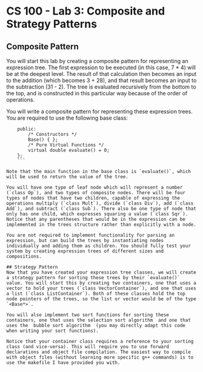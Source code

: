 # CS 100 - Lab 3: Composite and Strategy Patterns

## Composite Pattern
You will start this lab by creating a composite pattern for representing an expression tree. The first expression to be executed (in this case, 7 * 4) will be at the deepest level. The result of that calculation then becomes an input to the addition (which becomes 3 + 28), and that result becomes an input to the subtraction (31 - 2). The tree is evaluated recursively from the bottom to the top, and is constructed in this particular way because of the order of operations.

You will write a composite pattern for representing these expression trees. You are required to use the following base class:

```class Base {  
    public:  
        /* Constructors */  
        Base() { };  
        /* Pure Virtual Functions */  
        virtual double evaluate() = 0;  
    };
    ```

Note that the main function in the base class is `evaluate()`, which will be used to return the value of the tree.

You will have one type of leaf node which will represent a number (`class Op`), and two types of composite nodes. There will be four types of nodes that have two children, capable of expressing the operations multiply (`class Mult`), divide (`class Div`), add (`class Add`), and subtract (`class Sub`). There also be one type of node that only has one child, which expresses squaring a value (`class Sqr`). Notice that any parentheses that would be in the expression can be implemented in the trees structure rather than explicitly with a node.

You are not required to implement functionality for parsing an expression, but can build the trees by instantiating nodes individually and adding them as children. You should fully test your system by creating expression trees of different sizes and compositions.

## Strategy Pattern
Now that you have created your expression tree classes, we will create a strategy pattern for sorting these trees by their `evaluate()` value. You will start this by creating two containers, one that uses a vector to hold your trees (`class VectorContainer`), and one that uses a list (`class ListContainer`). Both of these classes hold the top node pointers of the trees, so the list or vector would be of the type `<Base*>`.

You will also implement two sort functions for sorting these containers, one that uses the selection sort algorithm  and one that uses the  bubble sort algorithm  (you may directly adapt this code when writing your sort functions).

Notice that your container class requires a reference to your sorting class (and vice-versa). This will require you to use forward declarations and object file compilation. The easiest way to compile with object files (without learning more specific g++ commands) is to use the makefile I have provided you with.
